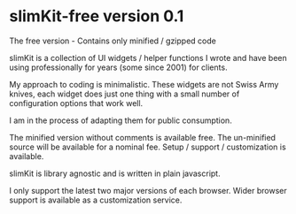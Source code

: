 slimKit-free version 0.1
============

The free version - Contains only minified / gzipped code

slimKit is a collection of UI widgets / helper functions I wrote and have been using professionally for years (some since 2001) for clients.

My approach to coding is minimalistic. These widgets are not Swiss Army knives, each widget does just one thing with a small number of configuration options that work well.

I am in the process of adapting them for public consumption.

The minified version without comments is available free. The un-minified source will be available for a nominal fee. Setup / support / customization is available.

slimKit is library agnostic and is written in plain javascript.

I only support the latest two major versions of each browser. Wider browser support is available as a customization service.


